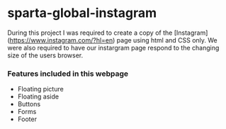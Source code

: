 # sparta-global-instagram

During this project I was required to create a copy of the [Instagram] (https://www.instagram.com/?hl=en) page using html and CSS only. We were also required to have our instargram page respond to the changing size of the users browser.

### Features included in this webpage

* Floating picture
* Floating aside
* Buttons
* Forms
* Footer


